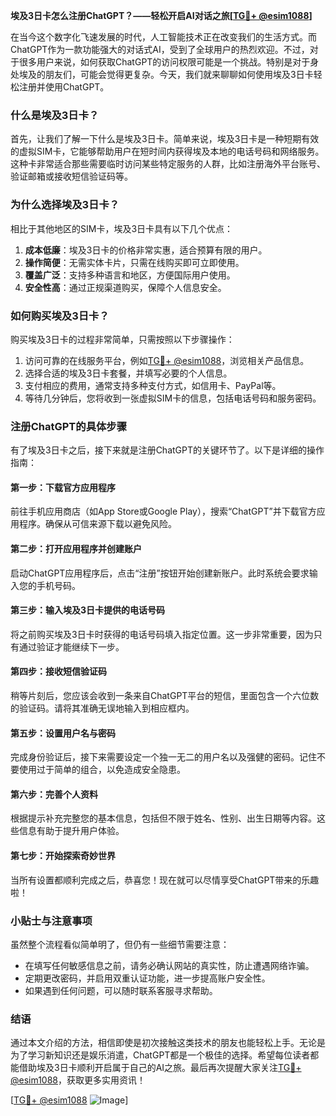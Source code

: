 **埃及3日卡怎么注册ChatGPT？——轻松开启AI对话之旅[[TG💪+ @esim1088](https://t.me/s/esim1088)]**

在当今这个数字化飞速发展的时代，人工智能技术正在改变我们的生活方式。而ChatGPT作为一款功能强大的对话式AI，受到了全球用户的热烈欢迎。不过，对于很多用户来说，如何获取ChatGPT的访问权限可能是一个挑战。特别是对于身处埃及的朋友们，可能会觉得更复杂。今天，我们就来聊聊如何使用埃及3日卡轻松注册并使用ChatGPT。

### 什么是埃及3日卡？

首先，让我们了解一下什么是埃及3日卡。简单来说，埃及3日卡是一种短期有效的虚拟SIM卡，它能够帮助用户在短时间内获得埃及本地的电话号码和网络服务。这种卡非常适合那些需要临时访问某些特定服务的人群，比如注册海外平台账号、验证邮箱或接收短信验证码等。

### 为什么选择埃及3日卡？

相比于其他地区的SIM卡，埃及3日卡具有以下几个优点：

1. **成本低廉**：埃及3日卡的价格非常实惠，适合预算有限的用户。
2. **操作简便**：无需实体卡片，只需在线购买即可立即使用。
3. **覆盖广泛**：支持多种语言和地区，方便国际用户使用。
4. **安全性高**：通过正规渠道购买，保障个人信息安全。

### 如何购买埃及3日卡？

购买埃及3日卡的过程非常简单，只需按照以下步骤操作：

1. 访问可靠的在线服务平台，例如[TG💪+ @esim1088](https://t.me/s/esim1088)，浏览相关产品信息。
2. 选择合适的埃及3日卡套餐，并填写必要的个人信息。
3. 支付相应的费用，通常支持多种支付方式，如信用卡、PayPal等。
4. 等待几分钟后，您将收到一张虚拟SIM卡的信息，包括电话号码和服务密码。

### 注册ChatGPT的具体步骤

有了埃及3日卡之后，接下来就是注册ChatGPT的关键环节了。以下是详细的操作指南：

#### 第一步：下载官方应用程序
前往手机应用商店（如App Store或Google Play），搜索“ChatGPT”并下载官方应用程序。确保从可信来源下载以避免风险。

#### 第二步：打开应用程序并创建账户
启动ChatGPT应用程序后，点击“注册”按钮开始创建新账户。此时系统会要求输入您的手机号码。

#### 第三步：输入埃及3日卡提供的电话号码
将之前购买埃及3日卡时获得的电话号码填入指定位置。这一步非常重要，因为只有通过验证才能继续下一步。

#### 第四步：接收短信验证码
稍等片刻后，您应该会收到一条来自ChatGPT平台的短信，里面包含一个六位数的验证码。请将其准确无误地输入到相应框内。

#### 第五步：设置用户名与密码
完成身份验证后，接下来需要设定一个独一无二的用户名以及强健的密码。记住不要使用过于简单的组合，以免造成安全隐患。

#### 第六步：完善个人资料
根据提示补充完整您的基本信息，包括但不限于姓名、性别、出生日期等内容。这些信息有助于提升用户体验。

#### 第七步：开始探索奇妙世界
当所有设置都顺利完成之后，恭喜您！现在就可以尽情享受ChatGPT带来的乐趣啦！

### 小贴士与注意事项

虽然整个流程看似简单明了，但仍有一些细节需要注意：

- 在填写任何敏感信息之前，请务必确认网站的真实性，防止遭遇网络诈骗。
- 定期更改密码，并启用双重认证功能，进一步提高账户安全性。
- 如果遇到任何问题，可以随时联系客服寻求帮助。

### 结语

通过本文介绍的方法，相信即使是初次接触这类技术的朋友也能轻松上手。无论是为了学习新知识还是娱乐消遣，ChatGPT都是一个极佳的选择。希望每位读者都能借助埃及3日卡顺利开启属于自己的AI之旅。最后再次提醒大家关注[TG💪+ @esim1088](https://t.me/s/esim1088)，获取更多实用资讯！

[[TG💪+ @esim1088](https://t.me/s/esim1088) ![Image](https://i.postimg.cc/4NQfJmqS/Snipaste-2025-05-13-00-14-12.png)]